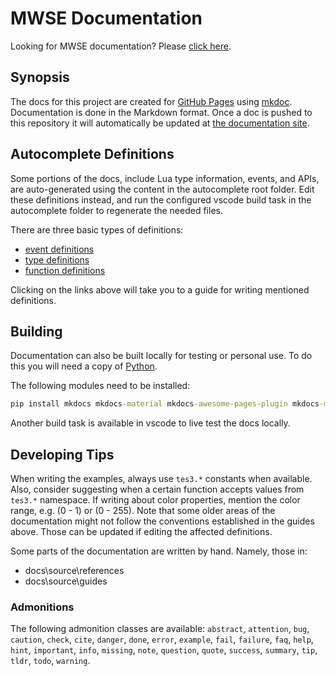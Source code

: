 # MWSE Documentation

Looking for MWSE documentation? Please [click here](https://mwse.github.io/MWSE/).


## Synopsis

The docs for this project are created for [GitHub Pages](https://pages.github.com/) using [mkdoc](https://www.mkdocs.org). Documentation is done in the Markdown format. Once a doc is pushed to this repository it will automatically be updated at [the documentation site](https://mwse.github.io/MWSE/).


## Autocomplete Definitions

Some portions of the docs, include Lua type information, events, and APIs, are auto-generated using the content in the autocomplete root folder. Edit these definitions instead, and run the configured vscode build task in the autocomplete folder to regenerate the needed files.

There are three basic types of definitions:
- [event definitions](https://github.com/MWSE/MWSE/blob/master/docs/event-definitions-guide.md)
- [type definitions](https://github.com/MWSE/MWSE/blob/master/docs/type-definitions-guide.md)
- [function definitions](https://github.com/MWSE/MWSE/blob/master/docs/function-definitions-guide.md)

Clicking on the links above will take you to a guide for writing mentioned definitions.

## Building

Documentation can also be built locally for testing or personal use. To do this you will need a copy of [Python](https://www.python.org/).

The following modules need to be installed:

```bat
pip install mkdocs mkdocs-material mkdocs-awesome-pages-plugin mkdocs-mermaid2-plugin
```

Another build task is available in vscode to live test the docs locally.

## Developing Tips

When writing the examples, always use `tes3.*` constants when available. Also, consider suggesting when a certain function accepts values from `tes3.*` namespace. If writing about color properties, mention the color range, e.g. (0 - 1) or (0 - 255). Note that some older areas of the documentation might not follow the conventions established in the guides above. Those can be updated if editing the affected definitions.

Some parts of the documentation are written by hand. Namely, those in:
- docs\source\references
- docs\source\guides

### Admonitions

The following admonition classes are available: `abstract`, `attention`, `bug`, `caution`, `check`, `cite`, `danger`, `done`, `error`, `example`, `fail`, `failure`, `faq`, `help`, `hint`, `important`, `info`, `missing`, `note`, `question`, `quote`, `success`, `summary`, `tip`, `tldr`, `todo`, `warning`.
